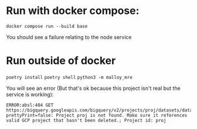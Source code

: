 
# Run with docker compose:

`docker compose run --build base`

You should see a failure relating to the node service

# Run outside of docker

`poetry install`
`poetry shell`
`python3 -m malloy_mre`

You will see an error (But that's ok because this project isn't real but the service is working):

```
ERROR:absl:404 GET https://bigquery.googleapis.com/bigquery/v2/projects/proj/datasets/dataset/tables/my_data?prettyPrint=false: Project proj is not found. Make sure it references valid GCP project that hasn't been deleted.; Project id: proj
```